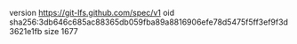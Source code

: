 version https://git-lfs.github.com/spec/v1
oid sha256:3db646c685ac88365db059fba89a8816906efe78d5475f5ff3ef9f3d3621e1fb
size 1677
